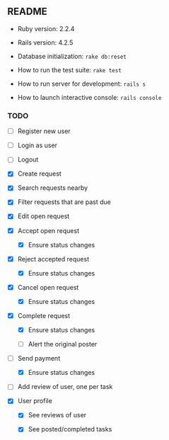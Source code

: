 ## README

* Ruby version: 2.2.4

* Rails version: 4.2.5

* Database initialization: `rake db:reset`

* How to run the test suite: `rake test`

* How to run server for development: `rails s`

* How to launch interactive console: `rails console`

### TODO
- [ ] Register new user

- [ ] Login as user

- [ ] Logout

- [x] Create request

- [x] Search requests nearby

- [x] Filter requests that are past due

- [x] Edit open request

- [x] Accept open request

  - [x] Ensure status changes

- [x] Reject accepted request

  - [x] Ensure status changes

- [x] Cancel open request

  - [x] Ensure status changes

- [x] Complete request

  - [x] Ensure status changes

  - [ ] Alert the original poster

- [ ] Send payment

  - [x] Ensure status changes

- [ ] Add review of user, one per task

- [x] User profile

  - [x] See reviews of user

  - [x] See posted/completed tasks
